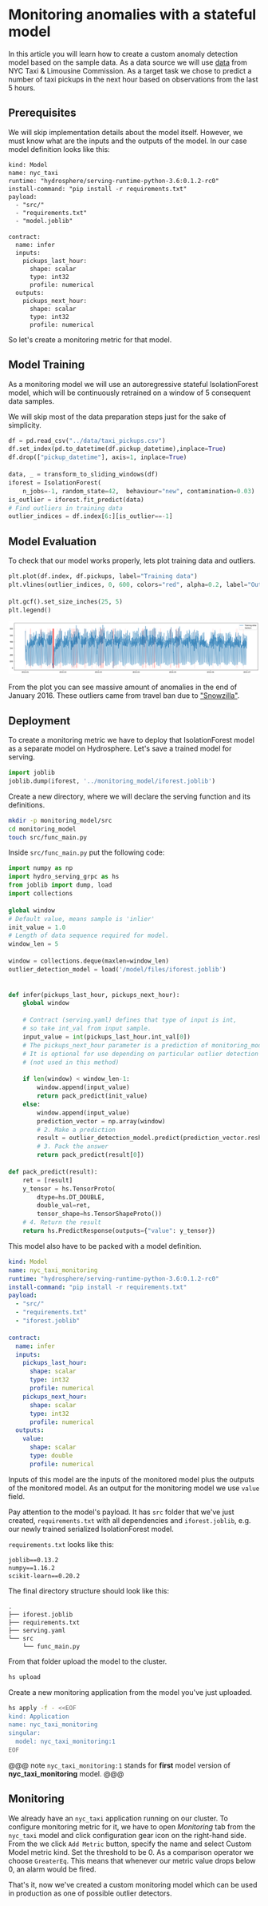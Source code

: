 # Monitoring anomalies with a stateful model

In this article you will learn how to create a custom anomaly detection 
model based on the sample data. As a data source we will use
[data](https://www1.nyc.gov/site/tlc/about/tlc-trip-record-data.page) 
from NYC Taxi & Limousine Commission. As a target task we chose to predict 
a number of taxi pickups in the next hour based on observations from the
last 5 hours.

## Prerequisites 

We will skip implementation details about the model itself. However, we must
know what are the inputs and the outputs of the model. In our case model 
definition looks like this:

```
kind: Model
name: nyc_taxi
runtime: "hydrosphere/serving-runtime-python-3.6:0.1.2-rc0"
install-command: "pip install -r requirements.txt"
payload:
  - "src/"
  - "requirements.txt"
  - "model.joblib"

contract:
  name: infer
  inputs:
    pickups_last_hour:
      shape: scalar
      type: int32
      profile: numerical
  outputs:
    pickups_next_hour:
      shape: scalar
      type: int32
      profile: numerical
```

So let's create a monitoring metric for that model. 

## Model Training

As a monitoring model we will use an autoregressive stateful IsolationForest 
model, which will be continuously retrained on a window of 5 consequent 
data samples. 

We will skip most of the data preparation steps just for the sake of 
simplicity. 

```python
df = pd.read_csv("../data/taxi_pickups.csv")
df.set_index(pd.to_datetime(df.pickup_datetime),inplace=True)
df.drop(["pickup_datetime"], axis=1, inplace=True)

data, _ = transform_to_sliding_windows(df)
iforest = IsolationForest(
    n_jobs=-1, random_state=42,  behaviour="new", contamination=0.03)
is_outlier = iforest.fit_predict(data)
# Find outliers in training data 
outlier_indices = df.index[6:][is_outlier==-1]
```

## Model Evaluation

To check that our model works properly, lets plot training data and outliers.

```python
plt.plot(df.index, df.pickups, label="Training data")
plt.vlines(outlier_indices, 0, 600, colors="red", alpha=0.2, label="Outliers")

plt.gcf().set_size_inches(25, 5)
plt.legend()
```

![](../images/stateful_isolation_forest_taxi_plot.png)

From the plot you can see massive amount of anomalies in the end of January 
2016. These outliers came from travel ban due to 
["Snowzilla"](https://en.wikipedia.org/wiki/January_2016_United_States_blizzard).

## Deployment

To create a monitoring metric we have to deploy that IsolationForest model as a 
separate model on Hydrosphere. Let's save a trained model for serving. 

```python
import joblib
joblib.dump(iforest, '../monitoring_model/iforest.joblib')
```

Create a new directory, where we will declare the serving function and its
definitions. 

```sh
mkdir -p monitoring_model/src
cd monitoring_model
touch src/func_main.py
```

Inside `src/func_main.py` put the following code:

```python
import numpy as np
import hydro_serving_grpc as hs
from joblib import dump, load
import collections

global window
# Default value, means sample is 'inlier'
init_value = 1.0
# Length of data sequence required for model.
window_len = 5

window = collections.deque(maxlen=window_len)
outlier_detection_model = load('/model/files/iforest.joblib')


def infer(pickups_last_hour, pickups_next_hour):
    global window

    # Contract (serving.yaml) defines that type of input is int,
    # so take int_val from input sample.
    input_value = int(pickups_last_hour.int_val[0])
    # The pickups_next_hour parameter is a prediction of monitoring_model.
    # It is optional for use depending on particular outlier detection technique.
    # (not used in this method)

    if len(window) < window_len-1:
        window.append(input_value)
        return pack_predict(init_value)
    else:
        window.append(input_value)
        prediction_vector = np.array(window)
        # 2. Make a prediction
        result = outlier_detection_model.predict(prediction_vector.reshape(1, 5))
        # 3. Pack the answer
        return pack_predict(result[0])

def pack_predict(result):
    ret = [result]
    y_tensor = hs.TensorProto(
        dtype=hs.DT_DOUBLE,
        double_val=ret,
        tensor_shape=hs.TensorShapeProto())
    # 4. Return the result
    return hs.PredictResponse(outputs={"value": y_tensor})
```

This model also have to be packed with a model definition.

```yaml
kind: Model
name: nyc_taxi_monitoring
runtime: "hydrosphere/serving-runtime-python-3.6:0.1.2-rc0"
install-command: "pip install -r requirements.txt"
payload:
  - "src/"
  - "requirements.txt"
  - "iforest.joblib"

contract:
  name: infer
  inputs:
    pickups_last_hour:
      shape: scalar
      type: int32
      profile: numerical
    pickups_next_hour:
      shape: scalar
      type: int32
      profile: numerical
  outputs:
    value:
      shape: scalar
      type: double
      profile: numerical
```

Inputs of this model are the inputs of the monitored model plus the outputs 
of the monitored model. As an output for the monitoring model we use `value` 
field. 

Pay attention to the model's payload. It has `src` folder that we've just 
created, `requirements.txt` with all dependencies and `iforest.joblib`, 
e.g. our newly trained serialized IsolationForest model. 

`requirements.txt` looks like this: 

```
joblib==0.13.2
numpy==1.16.2
scikit-learn==0.20.2
```

The final directory structure should look like this: 

```
.
├── iforest.joblib
├── requirements.txt
├── serving.yaml
└── src
    └── func_main.py
```

From that folder upload the model to the cluster.

```sh
hs upload
```

Create a new monitoring application from the model you've just uploaded.

```sh
hs apply -f - <<EOF
kind: Application
name: nyc_taxi_monitoring
singular:
  model: nyc_taxi_monitoring:1
EOF
```

@@@ note
`nyc_taxi_monitoring:1` stands for __first__ model version of 
__nyc_taxi_monitoring__ model. 
@@@

## Monitoring

We already have an `nyc_taxi` application running on our cluster. 
To configure monitoring metric for it, we have to open _Monitoring_ 
tab from the `nyc_taxi` model and click configuration gear icon on the 
right-hand side. From the we click `Add Metric` button, specify the 
name and select Custom Model metric kind. Set the threshold to be 0. 
As a comparison operator we choose `GreaterEq`. This means that 
whenever our metric value drops below 0, an alarm would be fired. 

That's it, now we've created a custom monitoring model which can 
be used in production as one of possible outlier detectors. 
